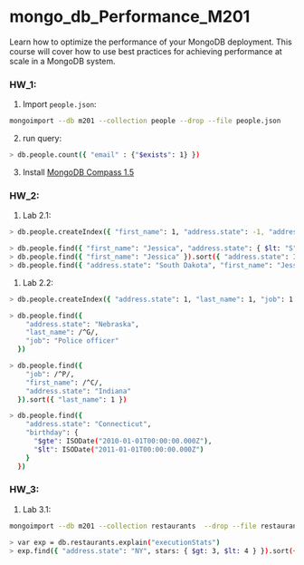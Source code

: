 # mongo_db_Performance_M201
Learn how to optimize the performance of your MongoDB deployment. This course will cover how to use best practices for achieving performance at scale in a MongoDB system.

### HW_1:
1) Import `people.json`:
```bash
mongoimport --db m201 --collection people --drop --file people.json
```
2) run query:
```bash
> db.people.count({ "email" : {"$exists": 1} })
```
3) Install [MongoDB Compass 1.5](https://www.mongodb.com/products/compass)

### HW_2:
1) Lab 2.1:
```bash
> db.people.createIndex({ "first_name": 1, "address.state": -1, "address.city": -1, "ssn": 1 })

> db.people.find({ "first_name": "Jessica", "address.state": { $lt: "S"} }).sort({ "address.state": 1 })
> db.people.find({ "first_name": "Jessica" }).sort({ "address.state": 1, "address.city": 1 })
> db.people.find({ "address.state": "South Dakota", "first_name": "Jessica" }).sort({ "address.city": -1 })
```
1) Lab 2.2:
```bash
> db.people.createIndex({ "address.state": 1, "last_name": 1, "job": 1 })

> db.people.find({
    "address.state": "Nebraska",
    "last_name": /^G/,
    "job": "Police officer"
  })

> db.people.find({
    "job": /^P/,
    "first_name": /^C/,
    "address.state": "Indiana"
  }).sort({ "last_name": 1 })

> db.people.find({
    "address.state": "Connecticut",
    "birthday": {
      "$gte": ISODate("2010-01-01T00:00:00.000Z"),
      "$lt": ISODate("2011-01-01T00:00:00.000Z")
    }
  })
```

### HW_3:
1) Lab 3.1:
```bash
mongoimport --db m201 --collection restaurants  --drop --file restaurants.json

> var exp = db.restaurants.explain("executionStats")
> exp.find({ "address.state": "NY", stars: { $gt: 3, $lt: 4 } }).sort({ name: 1 }).hint({ "address.state": 1, "stars": 1, "name": 1})
```